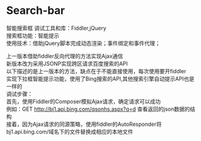 # Search-bar
智能搜索框
调试工具和库：Fiddler,jQuery<br>
搜索框功能：智能提示<br>
使用技术：借助jQuery脚本完成动态渲染；事件绑定和事件代理；<br>

上一版本借助fiddler反向代理的方法实现Ajax通信<br>
新版本改为采用JSONP实现跨区请求百度搜索的API<br>
以下描述的是上一版本的方法，缺点在于不能直接使用，每次使用要开fiddler<br>
实现下拉框智能提示功能，使用了Bing搜索的API,其他搜索引擎自动提示API也是一样的<br>
调试步骤：<br>
首先，使用Fiddler的Composer模拟Ajax请求，确定请求可以成功<br>
例如：GET http://bj1.api.bing.com/qsonhs.aspx?q=d 查看返回的json数据的结构<br>
接着，因为Ajax请求的同源策略，使用fiddler的AutoResponder将bj1.api.bing.com/域名下的文件替换成相应的本地文件<br>
